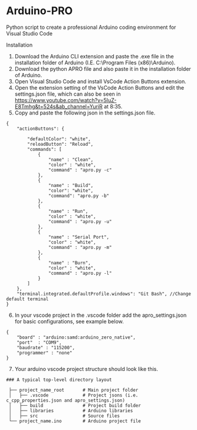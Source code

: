 # Arduino-PRO
Python script to create a professional Arduino coding environment for Visual Studio Code

Installation

1. Download the Arduino CLI extension and paste the .exe file in the installation folder of Arduino (I.E. C:\Program Files (x86)\Arduino).
2. Download the python APRO file and also paste it in the installation folder of Arduino.
3. Open Visual Studio Code and install VsCode Action Buttons extension.
4. Open the extension setting of the VsCode Action Buttons and edit the settings.json file, which can also be seen in https://www.youtube.com/watch?v=5IuZ-E8Tmhg&t=524s&ab_channel=YuriR at 8:35.
5. Copy and paste the following json in the settings.json file.

```
{
    "actionButtons": {

        "defaultColor": "white",
        "reloadButton": "Reload",
        "commands": [
            {
                "name" : "Clean",
                "color" : "white",
                "command" : "apro.py -c"
            },
            {
                "name" : "Build",
                "color": "white",
                "command": "apro.py -b"
            },
            {
                "name" : "Run",
                "color" : "white",
                "command" : "apro.py -u"
            },
            {
                "name" : "Serial Port",
                "color" : "white",
                "command" : "apro.py -m"
            },
            {
                "name" : "Burn",
                "color" : "white",
                "command" : "apro.py -l"
            }
        ]
    },
    "terminal.integrated.defaultProfile.windows": "Git Bash", //Change default terminal 
}
```

6. In your vscode project in the .vscode folder add the apro_settings.json for basic configurations, see example below.


```
{
    "board" : "arduino:samd:arduino_zero_native",
    "port"  : "COM9",
    "baudrate" : "115200",
    "programmer" : "none"
}
```
7. Your arduino vscode project structure should look like this.

```
### A typical top-level directory layout

 ├── project_name_root       # Main project folder
 │   ├── .vscode             # Project jsons (i.e. c_cpp_properties.json and apro_settings.json)
 │   ├── build               # Project build folder
 │   ├── libraries           # Arduino libraries
 │   ├── src                 # Source files
 └── project_name.ino        # Arduino project file
 ```
